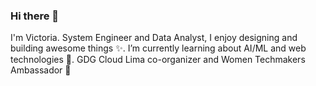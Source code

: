 ### Hi there 👋

I'm Victoria. System Engineer and Data Analyst, I enjoy designing and building awesome things ✨. I’m currently learning about AI/ML and web technologies 🌱.
GDG Cloud Lima co-organizer and Women Techmakers Ambassador 💙
<!--
**vikyale/vikyale** is a ✨ _special_ ✨ repository because its `README.md` (this file) appears on your GitHub profile.

Here are some ideas to get you started:

-  I’m currently working on ...
- 🌱 I’m currently learning ...
- 👯 I’m looking to collaborate on ...
- 🤔 I’m looking for help with ...
- 💬 Ask me about ...
- 📫 How to reach me: ...
- 😄 Pronouns: ...
- ⚡ Fun fact: ...
-->
